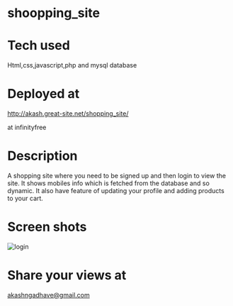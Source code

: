 # shoopping_site 
# Tech used
Html,css,javascript,php and mysql database

# Deployed at

http://akash.great-site.net/shopping_site/

at infinityfree

# Description
A shopping site where you need to be signed up and then login to view the site. It shows mobiles info which is fetched from the database and so dynamic. It also have feature of updating your profile and adding products to your cart.

# Screen shots
![login](https://user-images.githubusercontent.com/65216144/125197523-b3c7c280-e27b-11eb-841c-7d6bf4222ba7.png)


# Share your views at
akashngadhave@gmail.com

